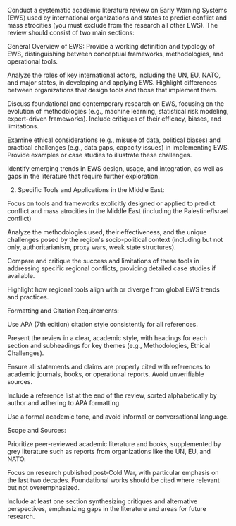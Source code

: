 Conduct a systematic academic literature review on Early Warning Systems (EWS) used by international organizations and states to predict conflict and mass atrocities (you must exclude from the research all other EWS). The review should consist of two main sections:

General Overview of EWS:
Provide a working definition and typology of EWS, distinguishing between conceptual frameworks, methodologies, and operational tools.

Analyze the roles of key international actors, including the UN, EU, NATO, and major states, in developing and applying EWS. Highlight differences between organizations that design tools and those that implement them.

Discuss foundational and contemporary research on EWS, focusing on the evolution of methodologies (e.g., machine learning, statistical risk modeling, expert-driven frameworks). Include critiques of their efficacy, biases, and limitations.

Examine ethical considerations (e.g., misuse of data, political biases) and practical challenges (e.g., data gaps, capacity issues) in implementing EWS. Provide examples or case studies to illustrate these challenges.

Identify emerging trends in EWS design, usage, and integration, as well as gaps in the literature that require further exploration.

2. Specific Tools and Applications in the Middle East:

Focus on tools and frameworks explicitly designed or applied to predict conflict and mass atrocities in the Middle East (including the Palestine/Israel conflict)

Analyze the methodologies used, their effectiveness, and the unique challenges posed by the region's socio-political context (including but not only, authoritarianism, proxy wars, weak state structures).

Compare and critique the success and limitations of these tools in addressing specific regional conflicts, providing detailed case studies if available.

Highlight how regional tools align with or diverge from global EWS trends and practices.

Formatting and Citation Requirements:

Use APA (7th edition) citation style consistently for all references.

Present the review in a clear, academic style, with headings for each section and subheadings for key themes (e.g., Methodologies, Ethical Challenges).

Ensure all statements and claims are properly cited with references to academic journals, books, or operational reports. Avoid unverifiable sources.

Include a reference list at the end of the review, sorted alphabetically by author and adhering to APA formatting.

Use a formal academic tone, and avoid informal or conversational language.

Scope and Sources:

Prioritize peer-reviewed academic literature and books, supplemented by grey literature such as reports from organizations like the UN, EU, and NATO.

Focus on research published post-Cold War, with particular emphasis on the last two decades. Foundational works should be cited where relevant but not overemphasized.

Include at least one section synthesizing critiques and alternative perspectives, emphasizing gaps in the literature and areas for future research.
